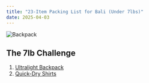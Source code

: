 ```yaml
---
title: "23-Item Packing List for Bali (Under 7lbs)"
date: 2025-04-03
---
```


![Backpack](https://images.unsplash.com/photo-1552733407-9d...)

## The 7lb Challenge
1. [Ultralight Backpack](https://amzn.to/4cI5vBn)  
2. [Quick-Dry Shirts](https://amzn.to/3xXyz12)  

<div class="adsterra-banner" data-adsterra-id="XXXXX"></div>
